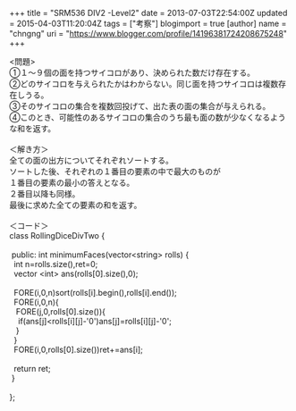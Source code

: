+++
title = "SRM536 DIV2 -Level2"
date = 2013-07-03T22:54:00Z
updated = 2015-04-03T11:20:04Z
tags = ["考察"]
blogimport = true 
[author]
	name = "chngng"
	uri = "https://www.blogger.com/profile/14196381724208675248"
+++

<div dir="ltr" style="text-align: left;" trbidi="on">&lt;問題&gt;<br />①１～９個の面を持つサイコロがあり、決められた数だけ存在する。<br />②どのサイコロを与えられたかはわからない。同じ面を持つサイコロは複数存在しうる。<br />③そのサイコロの集合を複数回投げて、出た表の面の集合が与えられる。<br />④このとき、可能性のあるサイコロの集合のうち最も面の数が少なくなるような和を返す。<br /><br />＜解き方＞<br />全ての面の出方についてそれぞれソートする。<br />ソートした後、それぞれの１番目の要素の中で最大のものが<br />１番目の要素の最小の答えとなる。<br />２番目以降も同様。<br />最後に求めた全ての要素の和を返す。<br /><br />＜コード＞<br />class RollingDiceDivTwo {<br /><br /><span class="Apple-tab-span" style="white-space: pre;"> </span>public: int minimumFaces(vector&lt;string&gt; rolls) {<br /><span class="Apple-tab-span" style="white-space: pre;">  </span>int n=rolls.size(),ret=0;<br /><span class="Apple-tab-span" style="white-space: pre;">  </span>vector &lt;int&gt; ans(rolls[0].size(),0);<br /><br /><span class="Apple-tab-span" style="white-space: pre;">  </span>FORE(i,0,n)sort(rolls[i].begin(),rolls[i].end());<br /><span class="Apple-tab-span" style="white-space: pre;">  </span>FORE(i,0,n){<br /><span class="Apple-tab-span" style="white-space: pre;">   </span>FORE(j,0,rolls[0].size()){<br /><span class="Apple-tab-span" style="white-space: pre;">    </span>if(ans[j]&lt;rolls[i][j]-'0')ans[j]=rolls[i][j]-'0';<br /><span class="Apple-tab-span" style="white-space: pre;">   </span>}<br /><span class="Apple-tab-span" style="white-space: pre;">  </span>}<br /><span class="Apple-tab-span" style="white-space: pre;">  </span>FORE(i,0,rolls[0].size())ret+=ans[i];<br /><br /><span class="Apple-tab-span" style="white-space: pre;">  </span>return ret;<br /><span class="Apple-tab-span" style="white-space: pre;"> </span>}<br /><br />};</div>
